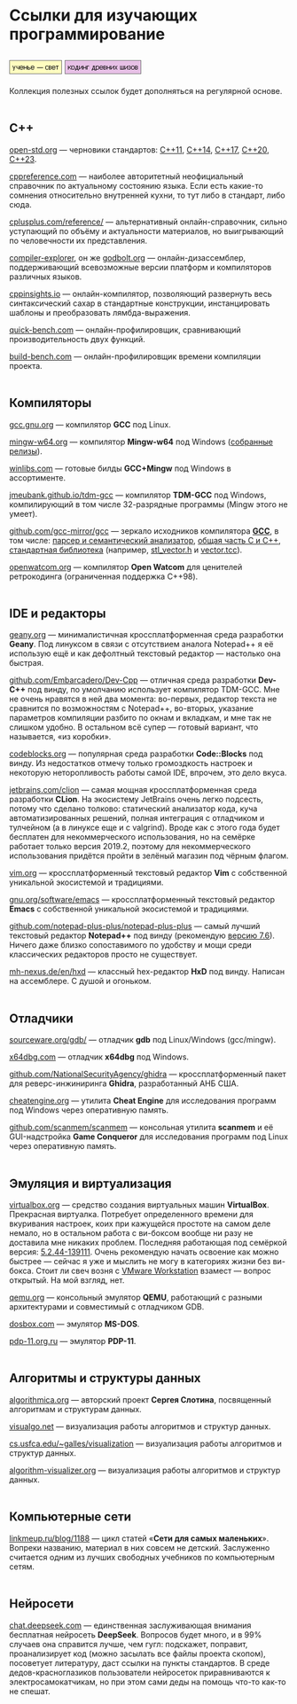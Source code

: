 # Ссылки для изучающих программирование

[![image](../../../data/tags/education/tag_education.png)](../../../data/tags/education)
[![image](../../../data/tags/cpp/tag_cpp.png)](../../../data/tags/cpp)
-----

Коллекция полезных ссылок будет дополняться на регулярной основе.
<br><br>

## C++

[open-std.org](https://open-std.org/) — черновики стандартов: [C++11](https://www.open-std.org/jtc1/sc22/wg21/docs/papers/2012/n3337.pdf), [C++14](https://www.open-std.org/jtc1/sc22/wg21/docs/papers/2014/n4296.pdf), [C++17](https://www.open-std.org/jtc1/sc22/wg21/docs/papers/2017/n4659.pdf), [C++20](https://www.open-std.org/jtc1/sc22/wg21/docs/papers/2020/n4861.pdf), [C++23](https://www.open-std.org/jtc1/sc22/wg21/docs/papers/2023/n4950.pdf).

[cppreference.com](https://en.cppreference.com/w/) — наиболее авторитетный неофициальный справочник по актуальному состоянию языка. Если есть какие-то сомнения относительно внутренней кухни, то тут либо в стандарт, либо сюда.

[cplusplus.com/reference/](https://cplusplus.com/reference/) — альтернативный онлайн-справочник, сильно уступающий по объёму и актуальности материалов, но выигрывающий по человечности их представления.

[compiler-explorer](https://compiler-explorer.com/), он же [godbolt.org](https://godbolt.org/) — онлайн-дизассемблер, поддерживающий всевозможные версии платформ и компиляторов различных языков.

[cppinsights.io](https://cppinsights.io/) — онлайн-компилятор, позволяющий развернуть весь синтаксический сахар в стандартные конструкции, инстанцировать шаблоны и преобразовать лямбда-выражения.

[quick-bench.com](https://quick-bench.com/) — онлайн-профилировщик, сравнивающий производительность двух функций.

[build-bench.com](https://build-bench.com/) — онлайн-профилировщик времени компиляции проекта.
<br><br>

## Компиляторы

[gcc.gnu.org](https://gcc.gnu.org/) — компилятор **GCC** под Linux.

[mingw-w64.org](https://www.mingw-w64.org/) — компилятор **Mingw-w64** под Windows ([собранные релизы](https://github.com/niXman/mingw-builds-binaries)).

[winlibs.com](https://winlibs.com/) — готовые билды **GCC+Mingw** под Windows в ассортименте.

[jmeubank.github.io/tdm-gcc](https://jmeubank.github.io/tdm-gcc/) — компилятор **TDM-GCC** под Windows, компилирующий в том числе 32-разрядные программы (Mingw этого не умеет).

[github.com/gcc-mirror/gcc](https://github.com/gcc-mirror/gcc) — зеркало исходников компилятора [**GCC**](https://gcc.gnu.org/), в том числе: [парсер и семантический анализатор](https://github.com/gcc-mirror/gcc/tree/master/gcc/cp), [общая часть C и C++](https://github.com/gcc-mirror/gcc/tree/master/gcc/c-family), [стандартная библиотека](https://github.com/gcc-mirror/gcc/tree/master/libstdc++-v3) (например, [stl_vector.h](https://github.com/gcc-mirror/gcc/blob/master/libstdc++-v3/include/bits/stl_vector.h) и [vector.tcc](https://github.com/gcc-mirror/gcc/blob/master/libstdc++-v3/include/bits/vector.tcc)).

[openwatcom.org](http://www.openwatcom.org/) — компилятор **Open Watcom** для ценителей ретрокодинга (ограниченная поддержка C++98).
<br><br>

## IDE и редакторы

[geany.org](https://geany.org/) — минималистичная кроссплатформенная среда разработки **Geany**. Под линуксом в связи с отсутствием аналога Notepad++ я её использую ещё и как дефолтный текстовый редактор — настолько она быстрая.

[github.com/Embarcadero/Dev-Cpp](https://github.com/Embarcadero/Dev-Cpp) — отличная среда разработки **Dev-C++** под винду, по умолчанию использует компилятор TDM-GCC. Мне не очень нравятся в ней два момента: во-первых, редактор текста не сравнится по возможностям с Notepad++, во-вторых, указание параметров компиляции разбито по окнам и вкладкам, и мне так не слишком удобно. В остальном всё супер — готовый вариант, что называется, «из коробки».

[codeblocks.org](https://www.codeblocks.org/) — популярная среда разработки **Code::Blocks** под винду. Из недостатков отмечу только громоздкость настроек и некоторую неторопливость работы самой IDE, впрочем, это дело вкуса.

[jetbrains.com/clion](https://www.jetbrains.com/clion/) — самая мощная кроссплатформенная среда разработки **CLion**. На экосистему JetBrains очень легко подсесть, потому что сделано толково: статический анализатор кода, куча автоматизированных решений, полная интеграция с отладчиком и тулчейном (а в линуксе еще и с valgrind). Вроде как с этого года будет бесплатен для некоммерческого использования, но на семёрке работает только версия 2019.2, поэтому для некоммерческого использования придётся пройти в зелёный магазин под чёрным флагом.

[vim.org](https://www.vim.org/) — кроссплатформенный текстовый редактор **Vim** с собственной уникальной экосистемой и традициями.

[gnu.org/software/emacs](https://www.gnu.org/software/emacs/) — кроссплатформенный текстовый редактор **Emacs** с собственной уникальной экосистемой и традициями.

[github.com/notepad-plus-plus/notepad-plus-plus](https://github.com/notepad-plus-plus/notepad-plus-plus) — самый лучший текстовый редактор **Notepad++** под винду (рекомендую [версию 7.6](https://download.notepad-plus-plus.org/repository/7.x/7.6/)). Ничего даже близко сопоставимого по удобству и мощи среди классических редакторов просто не существует.

[mh-nexus.de/en/hxd](https://mh-nexus.de/en/hxd/) — классный hex-редактор **HxD** под винду. Написан на ассемблере. С душой и огоньком.
<br><br>

## Отладчики

[sourceware.org/gdb/](https://www.sourceware.org/gdb/) — отладчик **gdb** под Linux/Windows (gcc/mingw).

[x64dbg.com](https://x64dbg.com/) — отладчик **x64dbg** под Windows.

[github.com/NationalSecurityAgency/ghidra](https://github.com/NationalSecurityAgency/ghidra) — кроссплатформенный пакет для реверс-инжиниринга **Ghidra**, разработанный АНБ США.

[cheatengine.org](https://www.cheatengine.org/) — утилита **Cheat Engine** для исследования программ под Windows через оперативную память.

[github.com/scanmem/scanmem](https://github.com/scanmem/scanmem) — консольная утилита **scanmem** и её GUI-надстройка **Game Conqueror** для исследования программ под Linux через оперативную память.
<br><br>

## Эмуляция и виртуализация

[virtualbox.org](https://www.virtualbox.org/) —  средство создания виртуальных машин **VirtualBox**. Прекрасная виртуалка. Потребует определенного времени для вкуривания настроек, коих при кажущейся простоте на самом деле немало, но в остальном работа с ви-боксом вообще ни разу не доставила мне никаких проблем. Последняя работающая под семёркой версия: [5.2.44-139111](https://download.virtualbox.org/virtualbox/5.2.44/). Очень рекомендую начать освоение как можно быстрее — сейчас я уже и мыслить не могу в категориях жизни без ви-бокса. Стоит ли свеч возня с [VMware Workstation](https://www.vmware.com/products/desktop-hypervisor/workstation-and-fusion) взамест — вопрос открытый. На мой взгляд, нет.

[qemu.org](https://www.qemu.org/) — консольный эмулятор **QEMU**, работающий с разными архитектурами и совместимый с отладчиком GDB.

[dosbox.com](https://www.dosbox.com/) — эмулятор **MS-DOS**.

[pdp-11.org.ru](https://pdp-11.org.ru/) — эмулятор **PDP-11**.
<br><br>

## Алгоритмы и структуры данных

[algorithmica.org](https://ru.algorithmica.org/) — авторский проект **Сергея Слотина**, посвященный алгоритмам и структурам данных.

[visualgo.net](https://visualgo.net/en) — визуализация работы алгоритмов и структур данных.

[cs.usfca.edu/~galles/visualization](https://www.cs.usfca.edu/~galles/visualization/) — визуализация работы алгоритмов и структур данных.

[algorithm-visualizer.org](https://algorithm-visualizer.org/) — визуализация работы алгоритмов и структур данных.
<br><br>

## Компьютерные сети

[linkmeup.ru/blog/1188](https://linkmeup.ru/blog/1188/) — цикл статей «**Сети для самых маленьких**». Вопреки названию, материал в них совсем не детский. Заслуженно считается одним из лучших свободных учебников по компьютерным сетям.
<br><br>

## Нейросети

[chat.deepseek.com](https://chat.deepseek.com/) — единственная заслуживающая внимания бесплатная нейросеть **DeepSeek**. Вопросов будет много, и в 99% случаев она справится лучше, чем гугл: подскажет, поправит, проанализирует код (можно засылать все файлы проекта скопом), посоветует литературу, даст ссылки на пункты стандартов. В среде дедов-красноглазиков пользователи нейросеток приравниваются к электросамокатчикам, но при этом сами деды на помощь что-то как-то не спешат.
<br><br>
